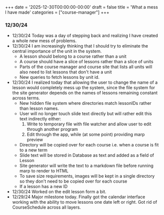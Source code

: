+++
date = '2025-12-30T00:00:00-00:00'
draft = false
title = 'What a mess I have made'
categories = ["course-manager"]
+++

### 12/30/24

- 12/30/24 Today was a day of stepping back and realizing I have created a whole new mess of problems.
- 12/30/24 I am increasingly thinking that I should try to eliminate the central importance of the unit in the system.
  - A lesson should belong to a course rather than a unit
  - A course should have a slice of lessons rather than a slice of units
  - Parts of the course manager and course site that lists all units will also need to list lessons that don't have a unit
  - New queries to fetch lessons by unit id.
- 12/30/24 I realized today that allowing the user to change the name of a lesson would completely mess up the system, since the file system for the site generator depends on the names of lessons remaining constant across terms.
  - New hidden file system where directories match lessonIDs rather than lesson names.
  - User will no longer touch slide text directly but will rather edit this text indirectly either:
    1. Write to temporary file with file watcher and allow user to edit through another program
    2. Edit through the app, while (at some point) providing marp preview
  - Directory will be copied over for each course i.e. when a course is fit to a new term
  - Slide text will be stored in Database as text and added as a field of Lesson
  - Site generator will write the text to a markdown file before running marp to render to HTML
  - To save size requirements, images will be kept in a single directory so they don't need to be copied over for each course
  - If a lesson has a new ID
- 12/30/24 Worked on the edit lesson form a bit.
- 12/29/24 Major milestone today. Finally got the calendar interface working with the ability to move lessons one date left or right. Got rid of CourseSchedule across all layers.
